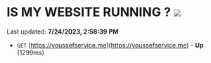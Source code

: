 # IS MY WEBSITE RUNNING ? [![](https://img.shields.io/static/v1?label=Sponsor&message=%E2%9D%A4&logo=GitHub&color=%23fe8e86)](https://github.com/sponsors/<username>)

Last updated: **7/24/2023, 2:58:39 PM**

- `GET` [https://youssefservice.me](https://youssefservice.me) - **Up** (1299ms)
